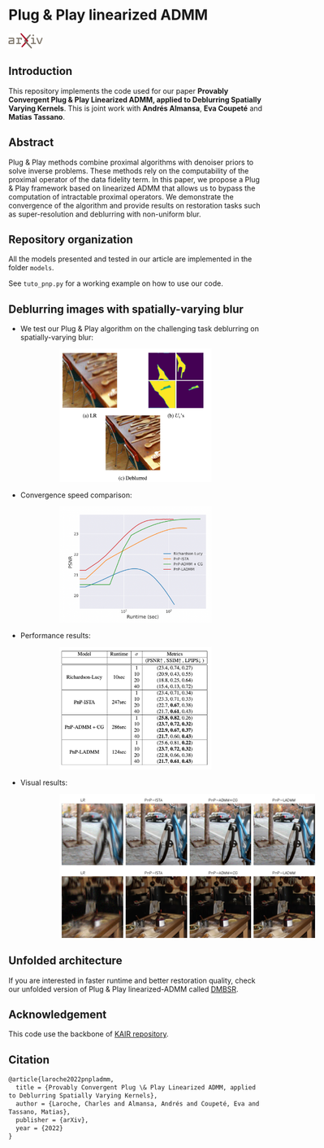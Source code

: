 # Plug & Play linearized ADMM

<a href="https://arxiv.org/abs/2210.10605" target="_blank" rel="noopener"><img src="docs/logos/arxiv.png" height=30 alt="Download"></a>  

## Introduction
This repository implements the code used for our paper **Provably Convergent Plug & Play Linearized ADMM, applied to Deblurring Spatially Varying Kernels**. This is joint work with **Andrés Almansa**, **Eva Coupeté** and **Matias Tassano**.

## 

## Abstract

Plug & Play methods combine proximal algorithms with denoiser priors to solve inverse problems. These methods rely on the computability of the proximal operator of the data fidelity term. In this paper, we propose a Plug & Play framework based on linearized ADMM that allows us to bypass the computation of intractable proximal operators. We demonstrate the convergence of the algorithm and provide results on restoration tasks such as super-resolution and deblurring with non-uniform blur.

## Repository organization

All the models presented and tested in our article are implemented in the folder ```models```. 

See ```tuto_pnp.py``` for a working example on how to use our code. 


## Deblurring images with spatially-varying blur

- We test our Plug & Play algorithm on the challenging task deblurring on spatially-varying blur:

<img src="docs/images/oleary_restore.png"
     width=300
     style="margin-right: 10px;
            margin-left: 100px" 
    />

- Convergence speed comparison:

<img src="docs/images/convergence_speed.png"
     width=300
     style="margin-right: 10px;
            margin-left: 100px" 
    />

- Performance results:

<img src="docs/images/perf.png"
     width=300
     style="margin-right: 10px;
            margin-left: 100px" 
    />
- Visual results:

<img src="docs/images/model_comparison_1.png"
     width=600
     style="margin-right: 10px;
            margin-left: 100px" 
    />
<img src="docs/images/model_comparison_2.png"
     width=600
     style="margin-right: 10px;
            margin-left: 100px" 
    />
    

## Unfolded architecture

If you are interested in faster runtime and better restoration quality, check our unfolded version of Plug & Play linearized-ADMM  called [DMBSR](https://github.com/claroche-r/DMBSR).


## Acknowledgement
This code use the backbone of [KAIR repository](https://github.com/cszn/KAIR).

## Citation

```
@article{laroche2022pnpladmm,
  title = {Provably Convergent Plug \& Play Linearized ADMM, applied to Deblurring Spatially Varying Kernels},
  author = {Laroche, Charles and Almansa, Andrés and Coupeté, Eva and Tassano, Matias},
  publisher = {arXiv},
  year = {2022}
}
```


